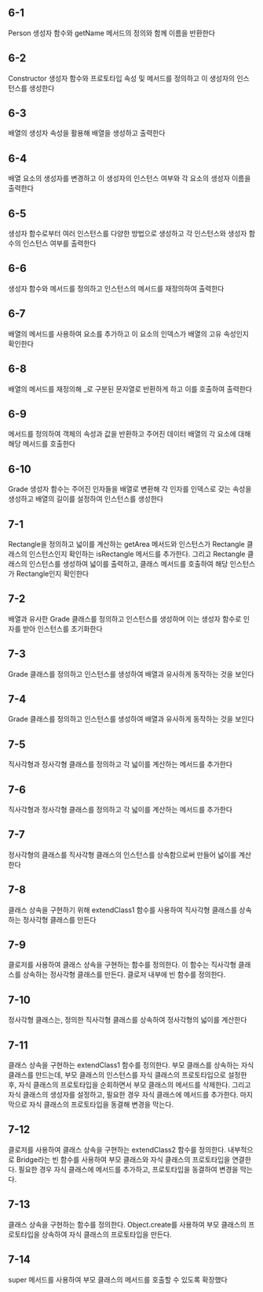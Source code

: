 ## 6-1

Person 생성자 함수와 getName 메서드의 정의와 함께 이름을 반환한다

## 6-2

Constructor 생성자 함수와 프로토타입 속성 및 메서드를 정의하고 이 생성자의 인스턴스를 생성한다

## 6-3

배열의 생성자 속성을 활용해 배열을 생성하고 출력한다

## 6-4

배열 요소의 생성자를 변경하고 이 생성자의 인스턴스 여부와 각 요소의 생성자 이름을 출력한다

## 6-5

생성자 함수로부터 여러 인스턴스를 다양한 방법으로 생성하고 각 인스턴스와 생성자 함수의 인스턴스 여부를 출력한다

## 6-6

생성자 함수와 메서드를 정의하고 인스턴스의 메서드를 재정의하여 출력한다

## 6-7

배열의 메서드를 사용하여 요소를 추가하고 이 요소의 인덱스가 배열의 고유 속성인지 확인한다

## 6-8

배열의 메서드를 재정의해 _로 구분된 문자열로 반환하게 하고 이를 호출하여 출력한다

## 6-9

메서드를 정의하여 객체의 속성과 값을 반환하고 주어진 데이터 배열의 각 요소에 대해 해당 메서드를 호출한다

## 6-10

Grade 생성자 함수는 주어진 인자들을 배열로 변환해 각 인자를 인덱스로 갖는 속성을 생성하고 배열의 길이를 설정하여 인스턴스를 생성한다

## 7-1

Rectangle을 정의하고 넓이를 계산하는 getArea 메서드와 인스턴스가 Rectangle 클래스의 인스턴스인지 확인하는 isRectangle 메서드를 추가한다. 그리고 Rectangle 클래스의 인스턴스를 생성하여 넓이를 출력하고, 클래스 메서드를 호출하여 해당 인스턴스가 Rectangle인지 확인한다

## 7-2

배열과 유사한 Grade 클래스를 정의하고 인스턴스를 생성하며 이는 생성자 함수로 인자를 받아 인스턴스를 초기화한다

## 7-3

Grade 클래스를 정의하고 인스턴스를 생성하여 배열과 유사하게 동작하는 것을 보인다

## 7-4

Grade 클래스를 정의하고 인스턴스를 생성하여 배열과 유사하게 동작하는 것을 보인다

## 7-5

직사각형과 정사각형 클래스를 정의하고 각 넓이를 계산하는 메서드를 추가한다

## 7-6

직사각형과 정사각형 클래스를 정의하고 각 넓이를 계산하는 메서드를 추가한다

## 7-7 

정사각형의 클래스를 직사각형 클래스의 인스턴스를 상속함으로써 만들어 넓이를 계산한다

## 7-8

클래스 상속을 구현하기 위해 extendClass1 함수를 사용하여 직사각형 클래스를 상속하는 정사각형 클래스를 만든다

## 7-9

클로저를 사용하여 클래스 상속을 구현하는 함수를 정의한다. 이 함수는 직사각형 클래스를 상속하는 정사각형 클래스를 만든다. 클로저 내부에 빈 함수를 정의한다.

## 7-10

정사각형 클래스는, 정의한 직사각형 클래스를 상속하여 정사각형의 넓이를 계산한다

## 7-11

클래스 상속을 구현하는 extendClass1 함수를 정의한다. 부모 클래스를 상속하는 자식 클래스를 만드는데, 부모 클래스의 인스턴스를 자식 클래스의 프로토타입으로 설정한 후, 자식 클래스의 프로토타입을 순회하면서 부모 클래스의 메서드를 삭제한다. 그리고 자식 클래스의 생성자를 설정하고, 필요한 경우 자식 클래스에 메서드를 추가한다. 마지막으로 자식 클래스의 프로토타입을 동결해 변경을 막는다.

## 7-12

클로저를 사용하여 클래스 상속을 구현하는 extendClass2 함수를 정의한다. 내부적으로 Bridge라는 빈 함수를 사용하여 부모 클래스와 자식 클래스의 프로토타입을 연결한다. 필요한 경우 자식 클래스에 메서드를 추가하고, 프로토타입을 동결하여 변경을 막는다.

## 7-13

클래스 상속을 구현하는 함수를 정의한다. Object.create를 사용하여 부모 클래스의 프로토타입을 상속하여 자식 클래스의 프로토타입을 만든다.

## 7-14

super 메서드를 사용하여 부모 클래스의 메서드를 호출할 수 있도록 확장했다